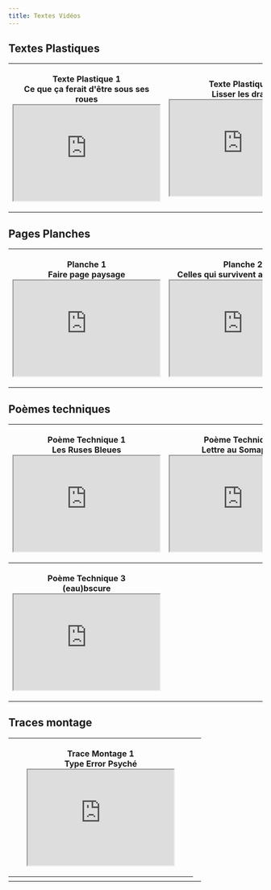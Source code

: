 ```yaml
--- 
title: Textes Vidéos
---
```

<!--
<p class="align-left">Texte Plastique 1 : </br><a href="https://archive.org/download/ce-que-ca-ferait/CeQueCaFerait.mp4" rel="nofollow noopener noreferrer" target="_blank"><img src="/images/VignetteTexteP1.png" width="50%" height="50%" alt="" data-htmlarea-file-uid="420392" style="vertical-align: text-bottom;" /> </p>-->

## Textes Plastiques

<table style="width:100%">
  <tr>
    <th height="100" width="350">
<p class="align-left">Texte Plastique 1</br>
Ce que ça ferait d'être sous ses roues
<iframe src="https://archive.org/download/ce-que-ca-ferait/CeQueCaFerait.mp4" style="height:190px;width:290px;" webkitallowfullscreen="true" mozallowfullscreen="true" allow="autoplay" allowfullscreen></iframe></p>

</th>
<th>
<p class="align-left">Texte Plastique 2</br>
Lisser les draps
<iframe src="https://ia601507.us.archive.org/35/items/lisser-draps/LisserDraps.mp4" style="height:190px;width:290px;" webkitallowfullscreen="true" mozallowfullscreen="true" allowfullscreen></iframe></p>
</th>
</tr>
</table>

## Pages Planches

<table style="width:100%">
<tr>
<th>
<p class="align-left">Planche 1</br>
Faire page paysage
<iframe src="https://ia601505.us.archive.org/13/items/faire-page-paysage/FairePagePaysage.mp4" style="height:190px;width:290px;" webkitallowfullscreen="true" mozallowfullscreen="true" allowfullscreen></iframe></p>
</th>
<th>
<p class="align-left">Planche 2</br>
Celles qui survivent aux hommes
<iframe src="https://ia902503.us.archive.org/19/items/celles-qui-survivent-aux-hommes/MuseMedusa-Mellet.mp4" style="height:190px;width:290px;" webkitallowfullscreen="true" mozallowfullscreen="true" allowfullscreen></iframe></p>
</th>
</tr>
</table>


## Poèmes techniques

<table style="width:100%">
  <tr>
    <th height="100" width="350">
<p class="align-left">Poème Technique 1</br>
Les Ruses Bleues
<iframe src="https://ia601503.us.archive.org/10/items/les-ruses-bleues/LesRusesBleues.mp4" style="height:190px;width:290px;" webkitallowfullscreen="true" mozallowfullscreen="true" allow="autoplay" allowfullscreen></iframe></p>

</th>
<th>
<p class="align-left">Poème Technique 2</br>
Lettre au Somaphore
<iframe src="https://ia601502.us.archive.org/3/items/lettre-somaphore/LettreSomaphore.mp4" style="height:190px;width:290px;" webkitallowfullscreen="true" mozallowfullscreen="true" allow="autoplay" allowfullscreen></iframe></p>
</th>

</tr>
<tr>
   <th height="100" width="350">
<p class="align-left">Poème Technique 3</br>
(eau)bscure
<iframe src="https://ia801502.us.archive.org/29/items/eaubscure/%28eau%29bscure.mp4" style="height:190px;width:290px;" webkitallowfullscreen="true" mozallowfullscreen="true" allow="autoplay" allowfullscreen></iframe></p>

</th>
<th>
</tr>
</table>

## Traces montage 


<table style="width:100%">
  <tr>
    <th height="100" width="350">
<p class="align-left">Trace Montage 1</br>
Type Error Psyché
<iframe src="https://ia601506.us.archive.org/2/items/creation-mellet/CreationMellet.mp4" style="height:190px;width:290px;" webkitallowfullscreen="true" mozallowfullscreen="true" allow="autoplay" allowfullscreen></iframe></p>

</th>
<th>

</th>

</tr>
</tr>
<th>
</th>
</tr>
</table>
